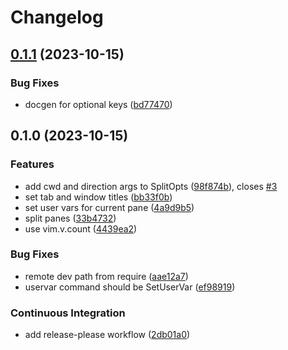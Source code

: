 # Changelog

## [0.1.1](https://github.com/willothy/wezterm.nvim/compare/v0.1.0...v0.1.1) (2023-10-15)


### Bug Fixes

* docgen for optional keys ([bd77470](https://github.com/willothy/wezterm.nvim/commit/bd774700bf897cf487c84de464b93bf32799502c))

## 0.1.0 (2023-10-15)


### Features

* add cwd and direction args to SplitOpts ([98f874b](https://github.com/willothy/wezterm.nvim/commit/98f874b03fd72e48d6ec3d1fdef1d4bb73e500a5)), closes [#3](https://github.com/willothy/wezterm.nvim/issues/3)
* set tab and window titles ([bb33f0b](https://github.com/willothy/wezterm.nvim/commit/bb33f0b5c0f37c17709245f8ea0cf0bdd38d5018))
* set user vars for current pane ([4a9d9b5](https://github.com/willothy/wezterm.nvim/commit/4a9d9b5c47b774de4177f30708bf9a4cda6b75bc))
* split panes ([33b4732](https://github.com/willothy/wezterm.nvim/commit/33b4732414a1776da5c5c0bf83836a3ec6292610))
* use vim.v.count ([4439ea2](https://github.com/willothy/wezterm.nvim/commit/4439ea2b4b1fe7dc2158281cdafb8dd53bb81f23))


### Bug Fixes

* remote dev path from require ([aae12a7](https://github.com/willothy/wezterm.nvim/commit/aae12a7f17348c8fb025b182fb39f759d205c18d))
* uservar command should be SetUserVar ([ef98919](https://github.com/willothy/wezterm.nvim/commit/ef98919ada84c13f64b00d9c0f48b47eb38312a3))


### Continuous Integration

* add release-please workflow ([2db01a0](https://github.com/willothy/wezterm.nvim/commit/2db01a05c69032adccc952477a91387d38de4714))
